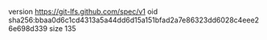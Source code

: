 version https://git-lfs.github.com/spec/v1
oid sha256:bbaa0d6c1cd4313a5a44dd6d15a151bfad2a7e86323dd6028c4eee26e698d339
size 135
